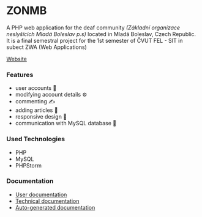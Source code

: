 # ZONMB
A PHP web application for the deaf community *(Základní organizace neslyšících Mladá Boleslav p.s)* located in Mladá Boleslav, Czech Republic.
It is a final semestral project for the 1st semester of ČVUT FEL - SIT in subect ZWA (Web Applications)

[Website](https://zwa.toad.cz/~vanekeri/)

### Features
- user accounts 👥
- modifying account details ⚙️
- commenting ✍️
- adding articles 📰
- responsive design 📱
- communication with MySQL database 📂

### Used Technologies
- PHP 
- MySQL
- PHPStorm

### Documentation
- [User documentation](./_docs/user_documentation.md)
- [Technical documentation](./_docs/technical_documentation.md)
- [Auto-generated documentation]()